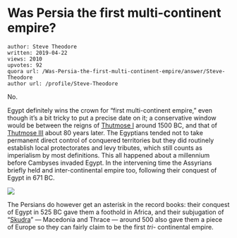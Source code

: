 # Was Persia the first multi-continent empire?

	author: Steve Theodore
	written: 2019-04-22
	views: 2010
	upvotes: 92
	quora url: /Was-Persia-the-first-multi-continent-empire/answer/Steve-Theodore
	author url: /profile/Steve-Theodore


No.

Egypt definitely wins the crown for “first multi-continent empire,” even though it’s a bit tricky to put a precise date on it; a conservative window would be between the reigns of [Thutmose I](https://en.wikipedia.org/wiki/Thutmose_I#Military_achievements) around 1500 BC, and that of [Thutmose III](https://en.wikipedia.org/wiki/Thutmose_III#Conquest_of_Syria) about 80 years later. The Egyptians tended not to take permanent direct control of conquered territories but they did routinely establish local protectorates and levy tributes, which still counts as imperialism by most definitions. This all happened about a millennium before Cambyses invaded Egypt. In the intervening time the Assyrians briefly held and inter-continental empire too, following their conquest of Egypt in 671 BC.

![](https://qph.fs.quoracdn.net/main-qimg-b1d583ddce06984545e2a3bfeb86d0c1)

The Persians do however get an asterisk in the record books: their conquest of Egypt in 525 BC gave them a foothold in Africa, and their subjugation of “[Skudra](https://en.wikipedia.org/wiki/Skudra)” — Macedonia and Thrace — around 500 also gave them a piece of Europe so they can fairly claim to be the first _tri-_ continental empire.

